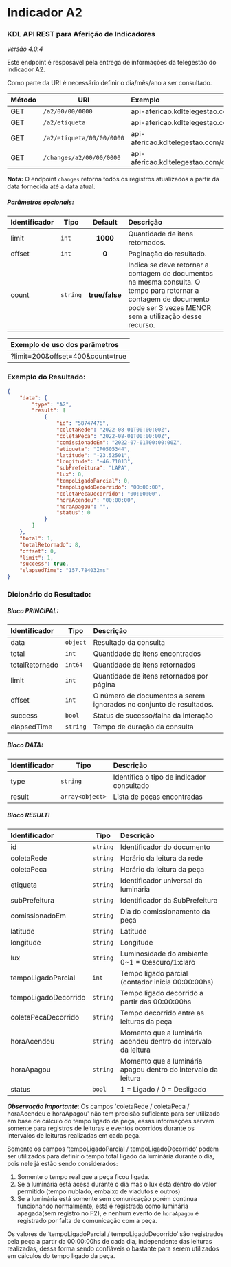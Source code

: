 # Indicador A2
### KDL API REST para Aferição de Indicadores
*versão 4.0.4*

Este endpoint é resposável pela entrega de informações da telegestão do indicador A2.

Como parte da URI é necessário definir o dia/mês/ano a ser consultado.

| Método | URI              | Exemplo                                                 | 
| --- |------------------|:--------------------------------------------------------| 
| GET | `/a2/00/00/0000` | api-afericao.kdltelegestao.com/a2/01/08/2022            |
| GET | `/a2/etiqueta`   | api-afericao.kdltelegestao.com/a2/IP0505344             |
| GET | `/a2/etiqueta/00/00/0000`   | api-afericao.kdltelegestao.com/a2/IP0505344/01/08/2022  |
| GET | `/changes/a2/00/00/0000` | api-afericao.kdltelegestao.com/changes/a2/01/08/2022 |

**Nota:** O endpoint `changes` retorna todos os registros atualizados a partir da data fornecida até a data atual.

##### Parâmetros opcionais:
| Identificador | Tipo   | Default   | Descrição                                                                                                                                                                | 
| -------------- | -------| :--------:|:-------------------------------------------------------------------------------------------------------------------------------------------------------------------------| 
| limit          | `int`  |  **1000** | Quantidade de itens retornados.                                                                                                                                          |
| offset     | `int`  |  **0**    | Paginação do resultado.                                                                                                                                                  |
| count         | `string` | **true/false** | Indica se deve retornar a contagem de documentos na mesma consulta. O tempo para retornar a contagem de documento pode ser 3 vezes MENOR sem a utilização desse recurso. |

| Exemplo de uso dos parâmetros | 
|:------------------------------| 
| ?limit=200&offset=400&count=true |

### Exemplo do Resultado:
``` json
{
    "data": {
        "type": "A2",
        "result": [
            {
                "id": "58747476",
                "coletaRede": "2022-08-01T00:00:00Z",
                "coletaPeca": "2022-08-01T00:00:00Z",
                "comissionadoEm": "2022-07-01T00:00:00Z",
                "etiqueta": "IP0505344",
                "latitude": "-23.52501",
                "longitude": "-46.71013",
                "subPrefeitura": "LAPA",
                "lux": 0,
                "tempoLigadoParcial": 0,
                "tempoLigadoDecorrido": "00:00:00",
                "coletaPecaDecorrido": "00:00:00",
                "horaAcendeu": "00:00:00",
                "horaApagou": "",
                "status": 0
            }
        ]
    },
    "total": 1,
    "totalRetornado": 8,
    "offset": 0,
    "limit": 1,
    "success": true,
    "elapsedTime": "157.784032ms"
}
```
### Dicionário do Resultado:
##### Bloco PRINCIPAL:
| Identificador | Tipo     | Descrição                                                           | 
|:--------------|----------|:--------------------------------------------------------------------| 
| data          | `object` | Resultado da consulta                                               | 
| total         | `int`    | Quantidade de itens encontrados                                     |
| totalRetornado | `int64`  | Quantidade de itens retornados                                     |
| limit         | `int`    | Quantidade de itens retornados por página                           | 
| offset        | `int`    | O número de documentos a serem ignorados no conjunto de resultados. |
| success       | `bool`   | Status de sucesso/falha da interação                                | 
| elapsedTime   | `string` | Tempo de duração da consulta                                        | 

##### Bloco DATA:
| Identificador | Tipo            | Descrição                                             | 
|:--------------|-----------------|:------------------------------------------------------| 
| type          | `string`        | Identifica o tipo de indicador consultado             | 
| result        | `array<object>` | Lista de peças encontradas                            | 

##### Bloco RESULT:
| Identificador         | Tipo     | Descrição                                                       | 
|:----------------------|----------|:----------------------------------------------------------------| 
| id                    | `string` | Identificador do documento                                      |
| coletaRede            | `string` | Horário da leitura da rede                                      | 
| coletaPeca            | `string` | Horário da leitura da peça                                      |
| etiqueta              | `string` | Identificador universal da luminária                            |
| subPrefeitura         | `string` | Identificador da SubPrefeitura                                  | 
| comissionadoEm        | `string` | Dia do comissionamento da peça                                  | 
| latitude              | `string` | Latitude                                                        |
| longitude             | `string` | Longitude                                                       |
| lux                   | `string` | Luminosidade do ambiente 0~1 = 0:escuro/1:claro                 | 
| tempoLigadoParcial    | `int`    | Tempo ligado parcial (contador inicia 00:00:00hs)               | 
| tempoLigadoDecorrido  | `string` | Tempo ligado decorrido a partir das 00:00:00hs                  | 
| coletaPecaDecorrido   | `string` | Tempo decorrido entre as leituras da peça                       | 
| horaAcendeu           | `string` | Momento que a luminária acendeu dentro do intervalo da leitura  | 
| horaApagou            | `string` | Momento que a luminária apagou dentro do intervalo da leitura   | 
| status                | `bool`   | 1 = Ligado / 0 = Desligado                                      |

***Observação Importante***:
Os campos 'coletaRede / coletaPeca / horaAcendeu e horaApagou' não tem precisão suficiente para ser
utilizado em base de cálculo do tempo ligado da peça, essas informações servem somente para
registros de leituras e eventos ocorridos durante os intervalos de leituras realizadas em cada peça.


Somente os campos ‘tempoLigadoParcial / tempoLigadoDecorrido‘ podem ser utilizados para definir o tempo total ligado da luminária
durante o dia, pois nele já estão sendo considerados:
1) Somente o tempo real que a peça ficou ligada.
2) Se a luminária está acesa durante o dia mas o lux está dentro do valor permitido (tempo nublado, embaixo de viadutos e outros)
3) Se a luminária está somente sem comunicação porém continua funcionando normalmente, está é registrada
   como luminária apagada(sem registro no F2), e nenhum evento de `horaApagou` é registrado por falta de comunicação com a peça.

Os valores de ‘tempoLigadoParcial / tempoLigadoDecorrido‘ são registrados pela peça a partir da 00:00:00hs de cada dia,
independente das leituras realizadas, dessa forma sendo confiáveis o bastante para serem utilizados em cálculos do tempo
ligado da peça.